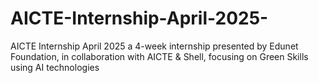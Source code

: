 # AICTE-Internship-April-2025-
AICTE Internship April 2025 a 4-week internship presented by Edunet Foundation, in collaboration with AICTE &amp; Shell, focusing on Green Skills using AI technologies
